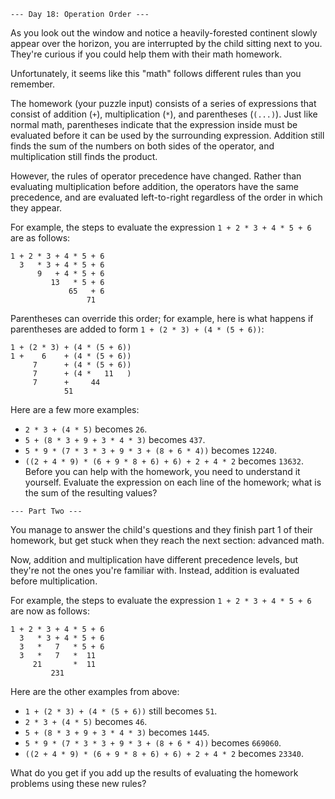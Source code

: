 ```--- Day 18: Operation Order ---```

As you look out the window and notice a heavily-forested continent slowly appear over the horizon, you are interrupted by the child sitting next to you. They're curious if you could help them with their math homework.

Unfortunately, it seems like this "math" follows different rules than you remember.

The homework (your puzzle input) consists of a series of expressions that consist of addition (`+`), multiplication (`*`), and parentheses (`(...)`). Just like normal math, parentheses indicate that the expression inside must be evaluated before it can be used by the surrounding expression. Addition still finds the sum of the numbers on both sides of the operator, and multiplication still finds the product.

However, the rules of operator precedence have changed. Rather than evaluating multiplication before addition, the operators have the same precedence, and are evaluated left-to-right regardless of the order in which they appear.

For example, the steps to evaluate the expression `1 + 2 * 3 + 4 * 5 + 6` are as follows:
```
1 + 2 * 3 + 4 * 5 + 6
  3   * 3 + 4 * 5 + 6
      9   + 4 * 5 + 6
         13   * 5 + 6
             65   + 6
                 71
```
Parentheses can override this order; for example, here is what happens if parentheses are added to form `1 + (2 * 3) + (4 * (5 + 6))`:
```
1 + (2 * 3) + (4 * (5 + 6))
1 +    6    + (4 * (5 + 6))
     7      + (4 * (5 + 6))
     7      + (4 *   11   )
     7      +     44
            51
```
Here are a few more examples:

- `2 * 3 + (4 * 5)` becomes `26`.  
- `5 + (8 * 3 + 9 + 3 * 4 * 3)` becomes `437`.  
- `5 * 9 * (7 * 3 * 3 + 9 * 3 + (8 + 6 * 4))` becomes `12240`.  
- `((2 + 4 * 9) * (6 + 9 * 8 + 6) + 6) + 2 + 4 * 2` becomes `13632`.  
Before you can help with the homework, you need to understand it yourself. Evaluate the expression on each line of the homework; what is the sum of the resulting values?


```--- Part Two ---```

You manage to answer the child's questions and they finish part 1 of their homework, but get stuck when they reach the next section: advanced math.

Now, addition and multiplication have different precedence levels, but they're not the ones you're familiar with. Instead, addition is evaluated before multiplication.

For example, the steps to evaluate the expression `1 + 2 * 3 + 4 * 5 + 6` are now as follows:
```
1 + 2 * 3 + 4 * 5 + 6
  3   * 3 + 4 * 5 + 6
  3   *   7   * 5 + 6
  3   *   7   *  11
     21       *  11
         231
```
Here are the other examples from above:

- `1 + (2 * 3) + (4 * (5 + 6))` still becomes `51`.  
- `2 * 3 + (4 * 5)` becomes `46`.  
- `5 + (8 * 3 + 9 + 3 * 4 * 3)` becomes `1445`.  
- `5 * 9 * (7 * 3 * 3 + 9 * 3 + (8 + 6 * 4))` becomes `669060`.  
- `((2 + 4 * 9) * (6 + 9 * 8 + 6) + 6) + 2 + 4 * 2` becomes `23340`.  

What do you get if you add up the results of evaluating the homework problems using these new rules?